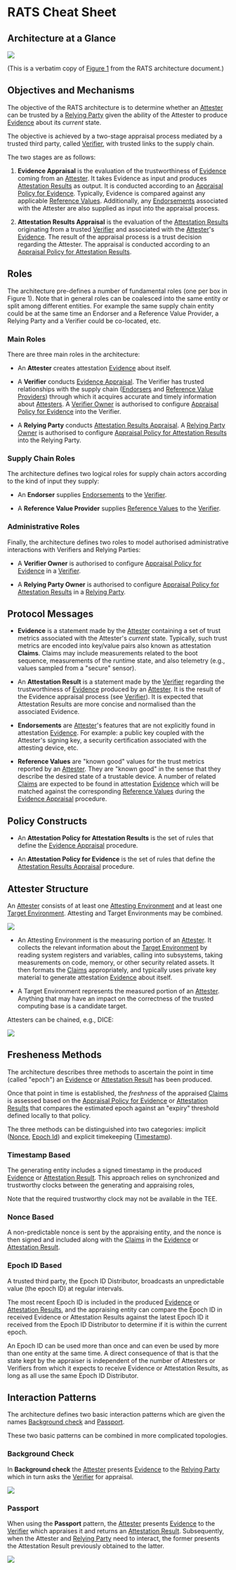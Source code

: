 # RATS Cheat Sheet

## Architecture at a Glance

![](images/arch.svg)

(This is a verbatim copy of [Figure 1](https://www.ietf.org/archive/id/draft-ietf-rats-architecture-14.html#figure-1) from the RATS architecture document.)

## Objectives and Mechanisms

The objective of the RATS architecture is to determine whether an [Attester](#attester) can be trusted by a [Relying Party](#rp) given the ability of the Attester to produce [Evidence](#evidence) about its *current* state.

The objective is achieved by a two-stage appraisal process mediated by a trusted third party, called [Verifier](#verifier), with trusted links to the supply chain.

The two stages are as follows:

1. <a name="evidence-appraisal">**Evidence Appraisal**</a> is the evaluation of the trustworthiness of [Evidence](#evidence) coming from an [Attester](#attester).  It takes Evidence as input and produces [Attestation Results](#ar) as output.  It is conducted according to an [Appraisal Policy for Evidence](#apfe).  Typically, Evidence is compared against any applicable [Reference Values](#ref-val).  Additionally, any [Endorsements](#endo) associated with the Attester are also supplied as input into the appraisal process.

2. <a name="ar-appraisal">**Attestation Results Appraisal**</a> is the evaluation of the [Attestation Results](#ar)
 originating from a trusted [Verifier](#verifier) and associated with the [Attester](#attester)'s [Evidence](#evidence).  The result of the appraisal process is a trust decision regarding the Attester.  The appraisal is conducted according to an [Appraisal Policy for Attestation Results](#apfar).

## Roles

The architecture pre-defines a number of fundamental roles (one per box in Figure 1).  Note that in general roles can be coalesced into the same entity or split among different entities.  For example the same supply chain entity could be at the same time an Endorser and a Reference Value Provider, a Relying Party and a Verifier could be co-located, etc.

### Main Roles

There are three main roles in the architecture:

* An <a name="attester">**Attester**</a> creates attestation [Evidence](#evidence) about itself.

* A <a name="verifier">**Verifier**</a> conducts [Evidence Appraisal](#evidence-appraisal).  The Verifier has trusted relationships with the supply chain ([Endorsers](#endorser) and [Reference Value Providers](#rv-pro)) through which it acquires accurate and timely information about [Attesters](#attester).  A [Verifier Owner](#verif-owner) is authorised to configure [Appraisal Policy for Evidence](#apfe) into the Verifier.

* A <a name="rp">**Relying Party**</a> conducts [Attestation Results Appraisal](#ar-appraisal).  A [Relying Party Owner](#rp-owner) is authorised to configure [Appraisal Policy for Attestation Results](#apfar) into the Relying Party.

### Supply Chain Roles

The architecture defines two logical roles for supply chain actors according to the kind of input they supply:

* An <a name="endorser">**Endorser**</a> supplies [Endorsements](#endo) to the [Verifier](#verifier).

* A <a name="rv-pro">**Reference Value Provider**</a> supplies [Reference Values](#ref-val) to the [Verifier](#verifier).

### Administrative Roles

Finally, the architecture defines two roles to model authorised administrative interactions with Verifiers and Relying Parties:

* A <a name="verif-owner">**Verifier Owner**</a> is authorised to configure [Appraisal Policy for Evidence](#apfe) in a [Verifier](#verifier).

* A <a name="rp-owner">**Relying Party Owner**</a> is authorised to configure [Appraisal Policy for Attestation Results](#apfar) in a [Relying Party](#rp).

## Protocol Messages

* <a name="evidence">**Evidence**</a> is a statement made by the [Attester](#attester) containing a set of trust metrics associated with the Attester's *current* state.  Typically, such trust metrics are encoded into key/value pairs also known as attestation <a name="claims">**Claims**</a>.  Claims may include measurements related to the boot sequence, measurements of the runtime state, and also telemetry (e.g., values sampled from a "secure" sensor).

* An <a name="ar">**Attestation Result**</a> is a statement made by the [Verifier](#verifier) regarding the trustworthiness of [Evidence](#evidence) produced by an [Attester](#attester).  It is the result of the Evidence appraisal process (see [Verifier](#verifier)).  It is expected that Attestation Results are more concise and normalised than the associated Evidence.

* <a name="endo">**Endorsements**</a> are [Attester](#attester)'s features that are not explicitly found in attestation [Evidence](#evidence).  For example: a public key coupled with the Attester's signing key, a security certification associated with the attesting device, etc.

* <a name="ref-val">**Reference Values**</a> are "known good" values for the trust metrics reported by an [Attester](#attester).  They are "known good" in the sense that they describe the desired state of a trustable device.  A number of related [Claims](#claims) are expected to be found in attestation [Evidence](#evidence) which will be matched against the corresponding [Reference Values](#ref-val) during the [Evidence Appraisal](#evidence-appraisal) procedure.

## Policy Constructs

* An <a name="apfar">**Attestation Policy for Attestation Results**</a> is the set of rules that define the [Evidence Appraisal](#evidence-appraisal) procedure.

* An <a name="apfe">**Attestation Policy for Evidence**</a> is the set of rules that define the [Attestation Results Appraisal](#ar-appraisal) procedure.

## Attester Structure

An [Attester](#attester) consists of at least one [Attesting Environment](#ae) and at least one [Target Environment](#te).  Attesting and Target Environments may be combined.

![](images/attester.svg)

* An <a name="ae">Attesting Environment</a> is the measuring portion of an [Attester](#attester).  It collects the relevant information about the [Target Environment](#te) by reading system registers and variables, calling into subsystems, taking measurements on code, memory, or other security related assets.  It then formats the [Claims](#claims) appropriately, and typically uses private key material to generate attestation [Evidence](#evidence) about itself.

* A <a name="te">Target Environment</a> represents the measured portion of an [Attester](#attester).  Anything that may have an impact on the correctness of the trusted computing base is a candidate target.

Attesters can be chained, e.g., DICE:

![](images/dice.svg)

## Fresheness Methods

The architecture describes three methods to ascertain the point in time (called "epoch") an [Evidence](#evidence) or [Attestation Result](#ar) has been produced.

Once that point in time is established, the *freshness* of the appraised [Claims](#claims) is assessed based on the [Appraisal Policy for Evidence](#apfe) or [Attestation Results](#apfar) that compares the estimated epoch against an "expiry" threshold defined locally to that policy.

The three methods can be distinguished into two categories: implicit ([Nonce](#nonce-based), [Epoch Id](#epoch-id-based)) and explicit timekeeping ([Timestamp](#timestamp-based)).

### Timestamp Based

The generating entity includes a signed timestamp in the produced [Evidence](#evidence) or [Attestation Result](#ar).  This approach relies on synchronized and trustworthy clocks between the generating and appraising roles,

Note that the required trustworthy clock may not be available in the TEE.

### Nonce Based

A non-predictable nonce is sent by the appraising entity, and the nonce is then signed and included along with the [Claims](#claims) in the [Evidence](#evidence) or [Attestation Result](#ar).

### Epoch ID Based

A trusted third party, the Epoch ID Distributor, broadcasts an unpredictable value (the epoch ID) at regular intervals.

The most recent Epoch ID is included in the produced [Evidence](#evidence) or [Attestation Results](#ar), and the appraising entity can compare the Epoch ID in received Evidence or Attestation Results against the latest Epoch ID it received from the Epoch ID Distributor to determine if it is within the current epoch.

An Epoch ID can be used more than once and can even be used by more than one entity at the same time.  A direct  consequence of that is that the state kept by the appraiser is independent of the number of Attesters or Verifiers from which it expects to receive Evidence or Attestation Results, as long as all use the same Epoch ID Distributor.

## Interaction Patterns

The architecture defines two basic interaction patterns which are given the names [Background check](#bg-check) and [Passport](#passport).

These two basic patterns can be combined in more complicated topologies.

### Background Check

In <a name="bg-check">**Background check**</a> the [Attester](#attester) presents [Evidence](#evidence) to the [Relying Party](#rp) which in turn asks the [Verifier](#verifier) for appraisal.

![](images/background-check.svg)

### Passport

When using the <a name="passport">**Passport**</a> pattern, the [Attester](#attester) presents [Evidence](#evidence) to the [Verifier](#verifier) which appraises it and returns an [Attestation Result](#ar).  Subsequently, when the Attester and [Relying Party](#rp) need to interact, the former presents the Attestation Result previously obtained to the latter.

![](images/passport.svg)
